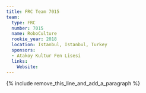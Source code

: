 ```yaml
---
title: FRC Team 7015
team:
  type: FRC
  number: 7015
  name: RoboCulture
  rookie_year: 2018
  location: Istanbul, Istanbul, Turkey
  sponsors:
  - Atakoy Kultur Fen Lisesi
  links:
    Website:
---
```


{% include remove_this_line_and_add_a_paragraph %}